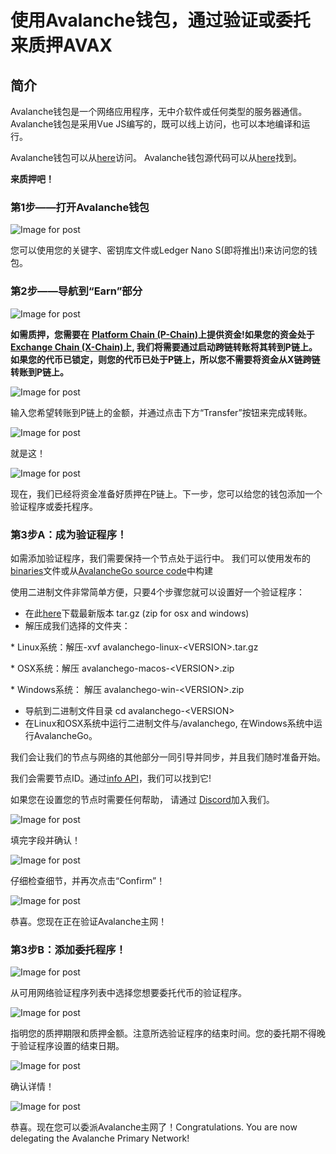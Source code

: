 # 使用Avalanche钱包，通过验证或委托来质押AVAX

## 简介

Avalanche钱包是一个网络应用程序，无中介软件或任何类型的服务器通信。Avalanche钱包是采用Vue JS编写的，既可以线上访问，也可以本地编译和运行。

Avalanche钱包可以从[here](https://wallet.avax.network/)访问。
Avalanche钱包源代码可以从[here](https://github.com/ava-labs/avalanche-wallet)找到。

**来质押吧！**

### 第1步——打开Avalanche钱包

![Image for post](https://miro.medium.com/max/1552/0*tpBIOjLdppuNKMjA)

您可以使用您的关键字、密钥库文件或Ledger Nano S\(即将推出!\)来访问您的钱包。

### 第2步——导航到“Earn”部分

![Image for post](https://miro.medium.com/max/1504/0*XTh3nZzBI1bkLbwO)

**如需质押，您需要在** [**Platform Chain \(P-Chain\)**](../../../learn/platform-overview/#platform-chain-p-chain)**上提供资金!如果您的资金处于** [**Exchange Chain \(X-Chain\)**](../../../learn/platform-overview/#exchange-chain-x-chain)**上, 我们将需要通过启动跨链转账将其转到P链上。如果您的代币已锁定，则您的代币已处于P链上，所以您不需要将资金从X链跨链转账到P链上。**

![Image for post](https://miro.medium.com/max/1522/0*xKAf0nXSzqIdmBDg)

输入您希望转账到P链上的金额，并通过点击下方“Transfer”按钮来完成转账。

![Image for post](https://miro.medium.com/max/1488/0*aremeYNYtKP5nGPx)

就是这！

![Image for post](https://miro.medium.com/max/1512/0*XP8f8CISy-LJ_Lc3)

现在，我们已经将资金准备好质押在P链上。下一步，您可以给您的钱包添加一个验证程序或委托程序。

### 第3步A：成为验证程序！

如需添加验证程序，我们需要保持一个节点处于运行中。 我们可以使用发布的[binaries](https://github.com/ava-labs/avalanchego/releases/)文件或从[AvalancheGo source code](https://github.com/ava-labs/avalanchego)中构建

使用二进制文件非常简单方便，只要4个步骤您就可以设置好一个验证程序：

* 在此[here](https://github.com/ava-labs/avalanchego/releases)下载最新版本 tar.gz \(zip for osx and windows\)
* 解压成我们选择的文件夹：

\* Linux系统：解压-xvf avalanchego-linux-&lt;VERSION&gt;.tar.gz

\* OSX系统：解压 avalanchego-macos-&lt;VERSION&gt;.zip

\* Windows系统：  解压 avalanchego-win-&lt;VERSION&gt;.zip

* 导航到二进制文件目录 cd avalanchego-&lt;VERSION&gt;
* 在Linux和OSX系统中运行二进制文件与/avalanchego, 在Windows系统中运行AvalancheGo。

我们会让我们的节点与网络的其他部分一同引导并同步，并且我们随时准备开始。

我们会需要节点ID。通过[info API](../../avalanchego-apis/info-api.md)，我们可以找到它!

如果您在设置您的节点时需要任何帮助， 请通过 [Discord](https://chat.avax.network/)加入我们。

![Image for post](https://miro.medium.com/max/1600/0*6hZSaT651Dd7R4bL)

填完字段并确认！

![Image for post](https://miro.medium.com/max/1600/0*cy61ZMDY5veMvCZj)

仔细检查细节，并再次点击“Confirm”！

![Image for post](https://miro.medium.com/max/1600/0*f3GlN03He6TFkOV7)

恭喜。您现在正在验证Avalanche主网！

### 第3步B：添加委托程序！

![Image for post](https://miro.medium.com/max/1600/0*f-wXi2SiSm4eBmHt)

从可用网络验证程序列表中选择您想要委托代币的验证程序。

![Image for post](https://miro.medium.com/max/1600/0*uNnT2PtjCslRKFbF)

指明您的质押期限和质押金额。注意所选验证程序的结束时间。您的委托期不得晚于验证程序设置的结束日期。

![Image for post](https://miro.medium.com/max/1600/0*M_6_7L9jtYuPTp-A)

确认详情！

![Image for post](https://miro.medium.com/max/1600/0*Silj8-uZTm5g9xSi)

恭喜。现在您可以委派Avalanche主网了！Congratulations. You are now delegating the Avalanche Primary Network!

<!--stackedit_data:
eyJoaXN0b3J5IjpbMTM1OTk2NDAxM119
-->